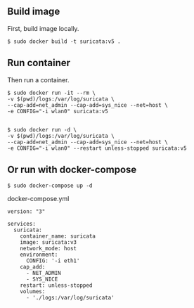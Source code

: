 ## Build image

First, build image locally.

```
$ sudo docker build -t suricata:v5 .
```

## Run container

Then run a container.

```
$ sudo docker run -it --rm \
-v $(pwd)/logs:/var/log/suricata \
--cap-add=net_admin --cap-add=sys_nice --net=host \
-e CONFIG="-i wlan0" suricata:v5


$ sudo docker run -d \
-v $(pwd)/logs:/var/log/suricata \
--cap-add=net_admin --cap-add=sys_nice --net=host \
-e CONFIG="-i wlan0" --restart unless-stopped suricata:v5
```

## Or run with docker-compose

```
$ sudo docker-compose up -d
```

docker-compose.yml
```
version: "3"

services:
  suricata:
    container_name: suricata
    image: suricata:v3
    network_mode: host
    environment:
      CONFIG: '-i eth1'  
    cap_add:
      - NET_ADMIN
      - SYS_NICE
    restart: unless-stopped
    volumes:
      - './logs:/var/log/suricata'

```
